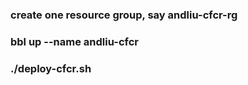 ### create one resource group, say andliu-cfcr-rg
### bbl up --name andliu-cfcr
### ./deploy-cfcr.sh